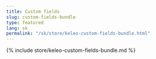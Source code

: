 ```yaml
---
title: Custom fields
slug: custom-fields-bundle
type: featured
lang: sk
permalink: "/sk/store/keleo-custom-fields-bundle.html"
---
```


{% include store/keleo-custom-fields-bundle.md %}
